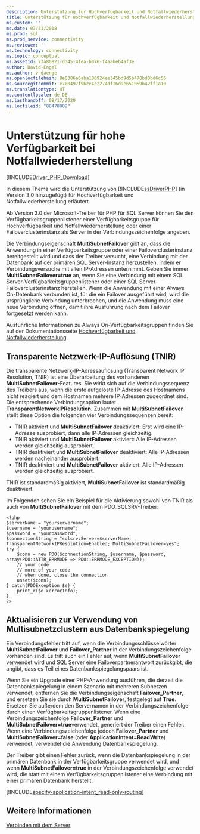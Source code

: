 ```yaml
---
description: Unterstützung für Hochverfügbarkeit und Notfallwiederherstellung für die Microsoft-Treiber für PHP für SQL Server
title: Unterstützung für Hochverfügbarkeit und Notfallwiederherstellung für die Microsoft-Treiber für PHP für SQL Server | Microsoft-Dokumentation
ms.custom: ''
ms.date: 07/31/2018
ms.prod: sql
ms.prod_service: connectivity
ms.reviewer: ''
ms.technology: connectivity
ms.topic: conceptual
ms.assetid: 73a80821-d345-4fea-b076-f4aabeb4af3e
author: David-Engel
ms.author: v-daenge
ms.openlocfilehash: 8e0386a6aba186924ee345bd9d5b470bd0bd6c56
ms.sourcegitcommit: e700497f962e4c2274df16d9e651059b42ff1a10
ms.translationtype: HT
ms.contentlocale: de-DE
ms.lasthandoff: 08/17/2020
ms.locfileid: "88478002"
---
```

# <a name="support-for-high-availability-disaster-recovery"></a>Unterstützung für hohe Verfügbarkeit bei Notfallwiederherstellung
[!INCLUDE[Driver_PHP_Download](../../includes/driver_php_download.md)]

In diesem Thema wird die Unterstützung von [!INCLUDE[ssDriverPHP](../../includes/ssdriverphp_md.md)] (in Version 3.0 hinzugefügt) für Hochverfügbarkeit und Notfallwiederherstellung erläutert.

Ab Version 3.0 der Microsoft-Treiber für PHP für SQL Server können Sie den Verfügbarkeitsgruppenlistener einer Verfügbarkeitsgruppe für Hochverfügbarkeit und Notfallwiederherstellung oder einer Failoverclusterinstanz als Server in der Verbindungszeichenfolge angeben.

Die Verbindungseigenschaft **MultiSubnetFailover** gibt an, dass die Anwendung in einer Verfügbarkeitsgruppe oder einer Failoverclusterinstanz bereitgestellt wird und dass der Treiber versucht, eine Verbindung mit der Datenbank auf der primären SQL Server-Instanz herzustellen, indem er Verbindungsversuche mit allen IP-Adressen unternimmt. Geben Sie immer **MultiSubnetFailover=true** an, wenn Sie eine Verbindung mit einem SQL Server-Verfügbarkeitsgruppenlistener oder einer SQL Server-Failoverclusterinstanz herstellen. Wenn die Anwendung mit einer Always On-Datenbank verbunden ist, für die ein Failover ausgeführt wird, wird die ursprüngliche Verbindung unterbrochen, und die Anwendung muss eine neue Verbindung öffnen, damit ihre Ausführung nach dem Failover fortgesetzt werden kann.

Ausführliche Informationen zu Always On-Verfügbarkeitsgruppen finden Sie auf der Dokumentationsseite [Hochverfügbarkeit und Notfallwiederherstellung](https://docs.microsoft.com/sql/relational-databases/native-client/features/sql-server-native-client-support-for-high-availability-disaster-recovery).

## <a name="transparent-network-ip-resolution-tnir"></a>Transparente Netzwerk-IP-Auflösung (TNIR)

Die transparente Netzwerk-IP-Adressauflösung (Transparent Network IP Resolution, TNIR) ist eine Überarbeitung des vorhandenen **MultiSubnetFailover**-Features. Sie wirkt sich auf die Verbindungssequenz des Treibers aus, wenn die erste aufgelöste IP-Adresse des Hostnamens nicht reagiert und dem Hostnamen mehrere IP-Adressen zugeordnet sind. Die entsprechende Verbindungsoption lautet **TransparentNetworkIPResolution**. Zusammen mit **MultiSubnetFailover** stellt diese Option die folgenden vier Verbindungssequenzen bereit: 

- TNIR aktiviert und **MultiSubnetFailover** deaktiviert: Erst wird eine IP-Adresse ausprobiert, dann alle IP-Adressen gleichzeitig.
- TNIR aktiviert und **MultiSubnetFailover** aktiviert: Alle IP-Adressen werden gleichzeitig ausprobiert.
- TNIR deaktiviert und **MultiSubnetFailover** deaktiviert: Alle IP-Adressen werden nacheinander ausprobiert.
- TNIR deaktiviert und **MultiSubnetFailover** aktiviert: Alle IP-Adressen werden gleichzeitig ausprobiert.

TNIR ist standardmäßig aktiviert, **MultiSubnetFailover** ist standardmäßig deaktiviert.

Im Folgenden sehen Sie ein Beispiel für die Aktivierung sowohl von TNIR als auch von **MultiSubnetFailover** mit dem PDO_SQLSRV-Treiber:

```
<?php
$serverName = "yourservername";
$username = "yourusername";
$password = "yourpassword";
$connectionString = "sqlsrv:Server=$serverName; TransparentNetworkIPResolution=Enabled; MultiSubnetFailover=yes";
try {
    $conn = new PDO($connectionString, $username, $password, array(PDO::ATTR_ERRMODE => PDO::ERRMODE_EXCEPTION));
    // your code 
    // more of your code
    // when done, close the connection
    unset($conn);
} catch(PDOException $e) {
    print_r($e->errorInfo);
}
?>
```

## <a name="upgrading-to-use-multi-subnet-clusters-from-database-mirroring"></a>Aktualisieren zur Verwendung von Multisubnetzclustern aus Datenbankspiegelung  
Ein Verbindungsfehler tritt auf, wenn die Verbindungsschlüsselwörter **MultiSubnetFailover** und **Failover_Partner** in der Verbindungszeichenfolge vorhanden sind. Es tritt auch ein Fehler auf, wenn **MultiSubnetFailover** verwendet wird und SQL Server eine Failoverpartnerantwort zurückgibt, die angibt, dass es Teil eines Datenbankspiegelungspaars ist.  
  
Wenn Sie ein Upgrade einer PHP-Anwendung ausführen, die derzeit die Datenbankspiegelung in einem Szenario mit mehreren Subnetzen verwendet, entfernen Sie die Verbindungseigenschaft **Failover_Partner**, und ersetzen Sie sie durch **MultiSubnetFailover**, festgelegt auf **True**. Ersetzen Sie außerdem den Servernamen in der Verbindungszeichenfolge durch einen Verfügbarkeitsgruppenlistener. Wenn eine Verbindungszeichenfolge **Failover_Partner** und **MultiSubnetFailover=true**verwendet, generiert der Treiber einen Fehler. Wenn eine Verbindungszeichenfolge jedoch **Failover_Partner** und **MultiSubnetFailover=false** (oder **ApplicationIntent=ReadWrite**) verwendet, verwendet die Anwendung Datenbankspiegelung.  
  
Der Treiber gibt einen Fehler zurück, wenn die Datenbankspiegelung in der primären Datenbank in der Verfügbarkeitsgruppe verwendet wird, und wenn **MultiSubnetFailover=true** in der Verbindungszeichenfolge verwendet wird, die statt mit einem Verfügbarkeitsgruppenlistener eine Verbindung mit einer primären Datenbank herstellt.  

[!INCLUDE[specify-application-intent_read-only-routing](~/includes/paragraph-content/specify-application-intent-read-only-routing.md)]


## <a name="see-also"></a>Weitere Informationen  
[Verbinden mit dem Server](../../connect/php/connecting-to-the-server.md)  
  
